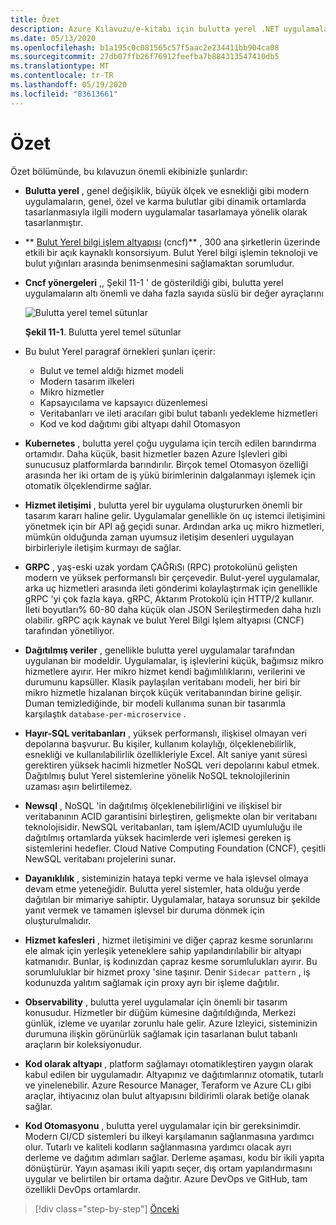 ```yaml
---
title: Özet
description: Azure Kılavuzu/e-kitabı için bulutta yerel .NET uygulamalarını tasarlayarak Key ekibinizle 'in Özeti.
ms.date: 05/13/2020
ms.openlocfilehash: b1a195c0c081565c57f5aac2e234411bb904ca08
ms.sourcegitcommit: 27db07ffb26f76912feefba7b884313547410db5
ms.translationtype: MT
ms.contentlocale: tr-TR
ms.lasthandoff: 05/19/2020
ms.locfileid: "83613661"
---
```

# <a name="summary"></a>Özet

Özet bölümünde, bu kılavuzun önemli ekibinizle şunlardır:

- **Bulutta yerel** , genel değişiklik, büyük ölçek ve esnekliği gibi modern uygulamaların, genel, özel ve karma bulutlar gibi dinamik ortamlarda tasarlanmasıyla ilgili modern uygulamalar tasarlamaya yönelik olarak tasarlanmıştır.

- ** [Bulut Yerel bilgi işlem altyapısı](https://www.cncf.io/) (cncf)** , 300 ana şirketlerin üzerinde etkili bir açık kaynaklı konsorsiyum. Bulut Yerel bilgi işlemin teknoloji ve bulut yığınları arasında benimsenmesini sağlamaktan sorumludur.

- **Cncf yönergeleri** ,, Şekil 11-1 ' de gösterildiği gibi, bulutta yerel uygulamaların altı önemli ve daha fazla sayıda süslü bir değer ayraçlarını

  ![Bulutta yerel temel sütunlar](./media/cloud-native-foundational-pillars.png)

  **Şekil 11-1**. Bulutta yerel temel sütunlar

- Bu bulut Yerel paragraf örnekleri şunları içerir:
  - Bulut ve temel aldığı hizmet modeli
  - Modern tasarım ilkeleri
  - Mikro hizmetler
  - Kapsayıcılama ve kapsayıcı düzenlemesi
  - Veritabanları ve ileti aracıları gibi bulut tabanlı yedekleme hizmetleri
  - Kod ve kod dağıtımı gibi altyapı dahil Otomasyon

- **Kubernetes** , bulutta yerel çoğu uygulama için tercih edilen barındırma ortamıdır. Daha küçük, basit hizmetler bazen Azure Işlevleri gibi sunucusuz platformlarda barındırılır. Birçok temel Otomasyon özelliği arasında her iki ortam de iş yükü birimlerinin dalgalanmayı işlemek için otomatik ölçeklendirme sağlar.

- **Hizmet iletişimi** , bulutta yerel bir uygulama oluştururken önemli bir tasarım kararı haline gelir. Uygulamalar genellikle ön uç istemci iletişimini yönetmek için bir API ağ geçidi sunar. Ardından arka uç mikro hizmetleri, mümkün olduğunda zaman uyumsuz iletişim desenleri uygulayan birbirleriyle iletişim kurmayı de sağlar.

- **GRPC** , yaş-eski uzak yordam ÇAĞRıSı (RPC) protokolünü gelişten modern ve yüksek performanslı bir çerçevedir. Bulut-yerel uygulamalar, arka uç hizmetleri arasında ileti gönderimi kolaylaştırmak için genellikle gRPC 'yi çok fazla kaya. gRPC, Aktarım Protokolü için HTTP/2 kullanır. İleti boyutları% 60-80 daha küçük olan JSON Serileştirmeden daha hızlı olabilir. gRPC açık kaynak ve bulut Yerel Bilgi Işlem altyapısı (CNCF) tarafından yönetiliyor.

- **Dağıtılmış veriler** , genellikle bulutta yerel uygulamalar tarafından uygulanan bir modeldir. Uygulamalar, iş işlevlerini küçük, bağımsız mikro hizmetlere ayırır. Her mikro hizmet kendi bağımlılıklarını, verilerini ve durumunu kapsüller. Klasik paylaşılan veritabanı modeli, her biri bir mikro hizmetle hizalanan birçok küçük veritabanından birine gelişir. Duman temizlediğinde, bir modeli kullanıma sunan bir tasarımla karşılaştık `database-per-microservice` .

- **Hayır-SQL veritabanları** , yüksek performanslı, ilişkisel olmayan veri depolarına başvurur. Bu kişiler, kullanım kolaylığı, ölçeklenebilirlik, esnekliği ve kullanılabilirlik özellikleriyle Excel. Alt saniye yanıt süresi gerektiren yüksek hacimli hizmetler NoSQL veri depolarını kabul etmek. Dağıtılmış bulut Yerel sistemlerine yönelik NoSQL teknolojilerinin uzaması aşırı belirtilemez.

- **Newsql** , NoSQL 'in dağıtılmış ölçeklenebilirliğini ve ilişkisel bir veritabanının ACID garantisini birleştiren, gelişmekte olan bir veritabanı teknolojisidir. NewSQL veritabanları, tam işlem/ACID uyumluluğu ile dağıtılmış ortamlarda yüksek hacimlerde veri işlemesi gereken iş sistemlerini hedefler. Cloud Native Computing Foundation (CNCF), çeşitli NewSQL veritabanı projelerini sunar.

- **Dayanıklılık** , sisteminizin hataya tepki verme ve hala işlevsel olmaya devam etme yeteneğidir. Bulutta yerel sistemler, hata olduğu yerde dağıtılan bir mimariye sahiptir. Uygulamalar, hataya sorunsuz bir şekilde yanıt vermek ve tamamen işlevsel bir duruma dönmek için oluşturulmalıdır.

- **Hizmet kafesleri** , hizmet iletişimini ve diğer çapraz kesme sorunlarını ele almak için yerleşik yeteneklere sahip yapılandırılabilir bir altyapı katmanıdır. Bunlar, iş kodınızdan çapraz kesme sorumlulukları ayırır. Bu sorumluluklar bir hizmet proxy 'sine taşınır. Denir `Sidecar pattern` , iş kodunuzda yalıtım sağlamak için proxy ayrı bir işleme dağıtılır.

- **Observability** , bulutta yerel uygulamalar için önemli bir tasarım konusudur. Hizmetler bir düğüm kümesine dağıtıldığında, Merkezi günlük, izleme ve uyarılar zorunlu hale gelir. Azure Izleyici, sisteminizin durumuna ilişkin görünürlük sağlamak için tasarlanan bulut tabanlı araçların bir koleksiyonudur.

- **Kod olarak altyapı** , platform sağlamayı otomatikleştiren yaygın olarak kabul edilen bir uygulamadır. Altyapınız ve dağıtımlarınız otomatik, tutarlı ve yinelenebilir. Azure Resource Manager, Teraform ve Azure CLı gibi araçlar, ihtiyacınız olan bulut altyapısını bildirimli olarak betiğe olanak sağlar.

- **Kod Otomasyonu** , bulutta yerel uygulamalar için bir gereksinimdir. Modern CI/CD sistemleri bu ilkeyi karşılamanın sağlanmasına yardımcı olur. Tutarlı ve kaliteli kodların sağlanmasına yardımcı olacak ayrı derleme ve dağıtım adımları sağlar. Derleme aşaması, kodu bir ikili yapıta dönüştürür. Yayın aşaması ikili yapıtı seçer, dış ortam yapılandırmasını uygular ve belirtilen bir ortama dağıtır. Azure DevOps ve GitHub, tam özellikli DevOps ortamlardır.

>[!div class="step-by-step"]
>[Önceki](application-bundles.md)
